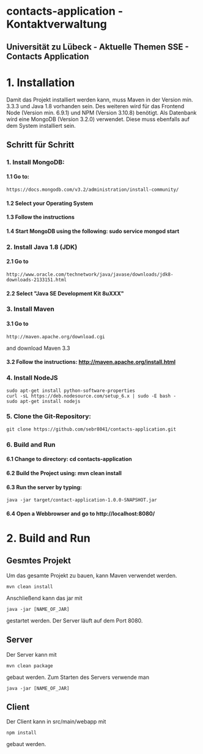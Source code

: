 # contacts-application - Kontaktverwaltung
## Universität zu Lübeck - Aktuelle Themen SSE - Contacts Application

# 1. Installation
Damit das Projekt installiert werden kann, muss Maven in der Version min. 3.3.3 und Java 1.8 vorhanden sein. 
Des weiteren wird für das Frontend Node (Version min. 6.9.1) und NPM (Version 3.10.8) benötigt.
Als Datenbank wird eine MongoDB (Version 3.2.0) verwendet. Diese muss ebenfalls auf dem System installiert sein.

## Schritt für Schritt
### 1. Install MongoDB:
#### 1.1 Go to: 

```
https://docs.mongodb.com/v3.2/administration/install-community/
```

#### 1.2 Select your Operating System
#### 1.3 Follow the instructions
#### 1.4 Start MongoDB using the following: sudo service mongod start

### 2. Install Java 1.8 (JDK)
#### 2.1 Go to

```
http://www.oracle.com/technetwork/java/javase/downloads/jdk8-downloads-2133151.html
```

#### 2.2 Select "Java SE Development Kit 8uXXX"

### 3. Install Maven
#### 3.1 Go to

```
http://maven.apache.org/download.cgi
```

and download Maven 3.3
#### 3.2 Follow the instructions: http://maven.apache.org/install.html

### 4. Install NodeJS

```
sudo apt-get install python-software-properties
curl -sL https://deb.nodesource.com/setup_6.x | sudo -E bash -
sudo apt-get install nodejs
```

### 5. Clone the Git-Repository:

```
git clone https://github.com/sebr8041/contacts-application.git
```

### 6. Build and Run 
#### 6.1 Change to directory: cd contacts-application
#### 6.2 Build the Project using: mvn clean install
#### 6.3 Run the server by typing:

```
java -jar target/contact-application-1.0.0-SNAPSHOT.jar
```

#### 6.4 Open a Webbrowser and go to http://localhost:8080/

# 2. Build and Run
## Gesmtes Projekt
Um das gesamte Projekt zu bauen, kann Maven verwendet werden.

```
mvn clean install
```

Anschließend kann das jar mit

```
java -jar [NAME_OF_JAR]
```

gestartet werden.
Der Server läuft auf dem Port 8080.

## Server
Der Server kann mit 

```
mvn clean package
```

gebaut werden.
Zum Starten des Servers verwende man

```
java -jar [NAME_OF_JAR]
```

## Client
Der Client kann in src/main/webapp mit

```
npm install
```

gebaut werden.